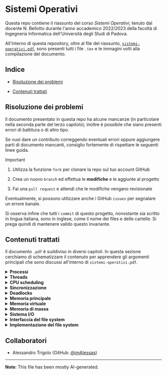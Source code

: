 # Sistemi Operativi

Questa repo contiene il riassunto del corso _Sistemi Operativi_, tenuto dal docente N. Bellotto durante l'anno accademico 2022/2023 della facoltà di Ingegneria Informatica dell'Università degli Studi di Padova.

All'interno di questa repository, oltre al file del riassunto, [`sistemi-operativi.pdf`](sistemi-operativi.pdf), sono presenti tutti i file `.tex` e le immagini volti alla compilazione del documento.

## Indice

* [Risoluzione dei problemi](risoluzione-dei-problemi)

* [Contenuti trattati](#contenuti-trattati)

## Risoluzione dei problemi

Il documento presentato in questa repo ha alcune mancanze (in particolare nella seconda parte del terzo capitolo); inoltre è possibile che siano presenti errori di battitura o di altro tipo.

Se vuoi dare un contributo correggendo eventuali errori oppure aggiungere parti di documento mancanti, consiglio fortemente di rispettare le seguenti linee guida.

> [!IMPORTANT]
>
> 1. Utilizza la funzione `fork` per clonare la repo sul tuo account GitHub
>
> 2. Crea un nuovo `branch` ed effettua le __modifiche__ e le aggiunte al progetto
>
> 3. Fai una `pull request` e attendi che le modifiche vengano revisionate

Eventualmente, si possono utilizzare anche i GitHub `issues` per segnalare un errore banale.

Si osserva infine che tutti i `commit` di questo progetto, nonostante sia scritto in lingua italiana, sono in inglese, come il nome dei files e delle cartelle. Si prega quindi di mantenere valido questo invariante.

## Contenuti trattati

Il documento `.pdf` è suddiviso in diversi capitoli. In questa sezione cerchiamo di schematizzare il contenuto per apprendere gli argomenti principali che sono discussi all'interno di `sistemi-operativi.pdf`.

<details>
    <summary> <b> Processi </b> </summary>
    Il capitolo tratta dei processi, definendoli come istanze attive di programmi in esecuzione sulla CPU, con uno spazio dedicato in memoria e un blocco di controllo (PCB) che ne gestisce le informazioni. Esplora gli stati attraversati dai processi, come nuovo, pronto, in esecuzione, in attesa e terminato, con creazione e terminazione gestite dal genitore. Discute inoltre la comunicazione tra processi, sia tramite memoria condivisa, più veloce ma soggetta a errori di sincronizzazione, sia attraverso il passaggio di messaggi, più sicuro ma con maggiore overhead a causa del coinvolgimento del kernel.
</details>

<details>
    <summary> <b> Threads </b> </summary>
    Il capitolo tratta dei threads, definendoli come fili di esecuzione all'interno di un processo. Vengono evidenziati i vantaggi dei threads rispetto ai processi, come una maggiore reattività, una gestione semplificata delle risorse e una minor richiesta di risorse di sistema. Si discute inoltre il concetto di concorrenza e parallelismo, con l'illustrazione di esempi e la distinzione tra parallelismo di dati e di compiti. Viene presentata la legge di Amdahl e si analizza l'effetto del codice seriale sullo speedup. Infine, vengono esaminati vari modelli di multithreading, inclusi il modello many-to-one, one-to-one e many-to-many, insieme alle librerie di thread e agli approcci di threading implicito.
</details>

<details>
    <summary> <b> CPU scheduling </b> </summary>
    Nella gestione della CPU, lo scheduling dei processi determina quali processi vengono eseguiti nella ready queue, con concetti chiave quali burst CPU, preemption e dispatcher. Gli algoritmi non preemptive come FCFS e SJF, basato sulla stima dei tempi di burst CPU, sono efficaci ma limitati, mentre gli algoritmi preemptive come SRTF e RR migliorano la reattività ma possono causare starvation. Il priority scheduling e le code multilivello offrono alternative, assegnando priorità ai processi o suddividendoli in code con feedback, migliorando la gestione dei processi nei sistemi operativi.
</details>

<details>
    <summary> <b> Sincronizzazione </b> </summary>
    Il capitolo tratta principalmente di concetti legati alla sincronizzazione e alla gestione dei processi in un sistema informatico. Si discute l'utilizzo di semafori binari come il _mutex_ e il _read\_count_ per gestire l'accesso concorrente alle risorse. Viene esaminato il problema dei 5 filosofi, un classico esempio di sincronizzazione. Inoltre, si affronta il concetto di sezione critica e la necessità di cooperazione tra processi per evitare conflitti nella memoria condivisa.
</details>

<details>
    <summary> <b> Deadlocks </b> </summary>
    Il capitolo tratta i deadlocks, esaminando le condizioni che portano a un deadlock e gli algoritmi per gestirli. Si discute il modello di sistema con risorse singole e multiple, e si illustra una situazione classica di deadlock con due thread e semafori. Vengono elencate le 4 condizioni necessarie per un deadlock e si introduce il concetto di grafo risorsa-allocazione. Si menziona anche il concetto di livelock, una situazione simile al deadlock. Infine, si approfondiscono i metodi di prevenzione e di evitamento dei deadlock, inclusi l'algoritmo del banchiere e l'importanza dello stato sicuro.
</details>

<details>
    <summary> <b> Memoria principale </b> </summary>
    Il capitolo esplora la gestione della memoria principale in un sistema operativo, presentando la paginazione come soluzione alla frammentazione della memoria e spiegando la traduzione degli indirizzi. Si discute la frammentazione interna ed esterna e i problemi legati all'allocazione contigua e a partizioni fisse e variabili. Si affrontano concetti come il binding e l'MMU. In seguito, si esamina la tabella delle pagine, la TLB e le prestazioni correlate. Si analizzano tecniche di paginazione per sistemi a 64 bit e si discute il concetto di swapping, con diverse strategie e applicazioni nei dispositivi mobili. Infine, si introduce la segmentazione e si discute la sua combinazione con la paginazione in un modello ibrido.
</details>

<details>
    <summary> <b> Memoria virtuale </b> </summary>
    Il capitolo sulla memoria virtuale esplora come un sistema operativo gestisce la memoria utilizzando tecniche come il demand paging e il copy-on-write. Si discute l'introduzione dello spazio degli indirizzi virtuali e la possibilità di condividere la memoria tra processi. Il demand paging, che carica solo le pagine necessarie in memoria, viene esaminato insieme ai page fault e alle soluzioni per ottimizzare le prestazioni, come il prepaging e il copy-on-write. Inoltre, si analizzano gli algoritmi di rimpiazzo delle pagine, come FIFO e l'algoritmo ottimale, evidenziando le loro caratteristiche e l'effetto sull'efficienza complessiva del sistema. Il testo fornisce una panoramica completa delle strategie e delle tecniche utilizzate per gestire efficacemente la memoria virtuale in un sistema operativo, comprese le tecniche di allocazione dei frame e le modalità di allocazione della memoria del kernel.
</details>

<details>
    <summary> <b> Memoria di massa </b> </summary>
    Il capitolo sulla memoria di massa affronta la gestione e l'utilizzo ottimale della memoria secondaria, distinguendo tra HDD e NVM (NonVolatile Memory). Gli HDD sono più lenti ma hanno maggiore capacità di archiviazione, mentre le NVM, come gli SSD, sono più veloci ma meno durevoli. Si discute la gestione della scrittura e della cancellazione dei dati nelle NVM e si introduce il concetto di garbage collection. Vengono menzionati anche dispositivi come i RAM drives e i nastri magnetici per i backup. Si analizza l'indirizzamento della memoria secondaria e si esaminano gli algoritmi di scheduling per l'accesso ai dischi, come FCFS, SSTF, SCAN e C-SCAN, con una considerazione sulla scelta dell'algoritmo in base alle esigenze del sistema.
</details>

<details>
    <summary> <b> Sistema I/O </b> </summary>
    Il capitolo sul Sistema Input/Output (I/O) esplora l'importanza della gestione efficiente degli input e output nei computer, fondamentale per attività quotidiane come la scrittura di documenti e la connessione a Internet. Si discute dei componenti hardware coinvolti, come le porte di connessione e i bus di comunicazione, oltre ai controller che facilitano il collegamento tra periferiche e computer. Si esaminano le tecniche di comunicazione, inclusi il polling e gli interrupt, oltre al concetto di Direct Memory Access (DMA) per ottimizzare i trasferimenti di dati tra memoria e periferiche. La gestione software è trattata attraverso i device-drivers nel kernel, responsabili della comunicazione con le periferiche hardware, mentre i task del kernel includono la gestione delle code di richieste, degli errori e delle strutture dati necessarie per il controllo delle periferiche. Infine, si menzionano le pratiche per migliorare le performance del sistema I/O, come la riduzione dei context-switches e l'ottimizzazione dell'uso del DMA.
</details>

<details>
    <summary> <b> Interfaccia del file system </b> </summary>
    Il capitolo sull'Interfaccia del File System esplora il concetto e la gestione dei file all'interno dei sistemi operativi, delineando il concetto di file come uno spazio di indirizzi logici contigui per dati di vario tipo. Si discute anche delle estensioni dei file e dei loro attributi, come nome, identificatore, tipo, locazione, dimensione e protezione. Le operazioni sui file, come la creazione, la lettura, la scrittura, la cancellazione e il troncamento, sono presentate insieme alla gestione dei file aperti e al concetto di locking per l'accesso esclusivo ai file. La struttura della directory è analizzata attraverso diverse prospettive, tra cui la rappresentazione a uno e due livelli e la struttura ad albero, con considerazioni sulla gestione dei cicli e la protezione dei file e delle directory, come implementato nei sistemi Unix/Linux attraverso le liste di accesso. La sezione conclude con una panoramica sulla struttura del disco e delle partizioni.
</details>

<details>
    <summary> <b> Implementazione del file system </b> </summary>
    Il capitolo sull'implementazione del file system analizza dettagliatamente la struttura e le operazioni di questo sistema, esaminando anche i diversi metodi di allocazione dello spazio su disco e la gestione dello spazio libero. Attraverso un'analisi stratificata del file system, suddivisa in diversi livelli come il controllo I/O, il basic file system e il logical file system, il testo fornisce una panoramica completa delle funzionalità e delle sfide nell'implementazione di questa componente fondamentale dei sistemi operativi. Infine, vengono esplorati vari approcci per la gestione dello spazio libero, compresi il counting, il grouping e il metodo TRIM, che mirano a ottimizzare l'utilizzo dell'area disponibile su disco.
</details>

## Collaboratori

* Alessandro Trigolo (GitHub: [@imAlessas](https://github.com/imAlessas))

---

__Note__: This file has been mostly AI-generated.
